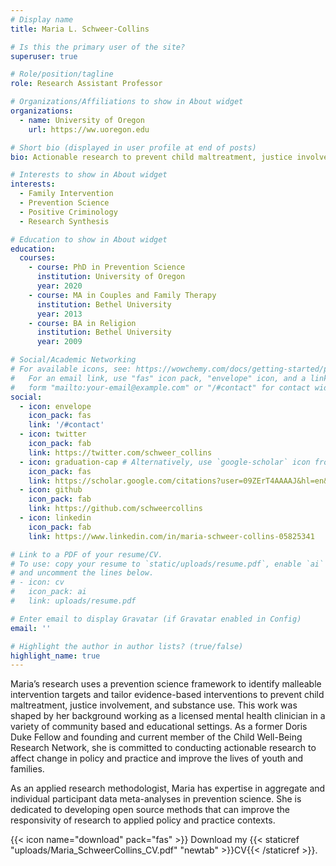 ```yaml
---
# Display name
title: Maria L. Schweer-Collins

# Is this the primary user of the site?
superuser: true

# Role/position/tagline
role: Research Assistant Professor

# Organizations/Affiliations to show in About widget
organizations:
  - name: University of Oregon
    url: https://ww.uoregon.edu

# Short bio (displayed in user profile at end of posts)
bio: Actionable research to prevent child maltreatment, justice involvement, and substance use.

# Interests to show in About widget
interests:
  - Family Intervention
  - Prevention Science
  - Positive Criminology
  - Research Synthesis

# Education to show in About widget
education:
  courses:
    - course: PhD in Prevention Science
      institution: University of Oregon
      year: 2020
    - course: MA in Couples and Family Therapy
      institution: Bethel University
      year: 2013
    - course: BA in Religion
      institution: Bethel University
      year: 2009

# Social/Academic Networking
# For available icons, see: https://wowchemy.com/docs/getting-started/page-builder/#icons
#   For an email link, use "fas" icon pack, "envelope" icon, and a link in the
#   form "mailto:your-email@example.com" or "/#contact" for contact widget.
social:
  - icon: envelope
    icon_pack: fas
    link: '/#contact'
  - icon: twitter
    icon_pack: fab
    link: https://twitter.com/schweer_collins
  - icon: graduation-cap # Alternatively, use `google-scholar` icon from `ai` icon pack
    icon_pack: fas
    link: https://scholar.google.com/citations?user=09ZErT4AAAAJ&hl=en&oi=ao
  - icon: github
    icon_pack: fab
    link: https://github.com/schweercollins
  - icon: linkedin
    icon_pack: fab
    link: https://www.linkedin.com/in/maria-schweer-collins-05825341

# Link to a PDF of your resume/CV.
# To use: copy your resume to `static/uploads/resume.pdf`, enable `ai` icons in `params.toml`,
# and uncomment the lines below.
# - icon: cv
#   icon_pack: ai
#   link: uploads/resume.pdf

# Enter email to display Gravatar (if Gravatar enabled in Config)
email: ''

# Highlight the author in author lists? (true/false)
highlight_name: true
---
```


Maria’s research uses a prevention science framework to identify malleable intervention targets and tailor evidence-based interventions to prevent child maltreatment, justice involvement, and substance use. This work was shaped by her background working as a licensed mental health clinician in a variety of community based and educational settings. As a former Doris Duke Fellow and founding and current member of the Child Well-Being Research Network, she is committed to conducting actionable research to affect change in policy and practice and improve the lives of youth and families. 

As an applied research methodologist, Maria has expertise in aggregate and individual participant data meta-analyses in prevention science. She is dedicated to developing open source methods that can improve the responsivity of research to applied policy and practice contexts. 

{{< icon name="download" pack="fas" >}} Download my {{< staticref "uploads/Maria_SchweerCollins_CV.pdf" "newtab" >}}CV{{< /staticref >}}.
